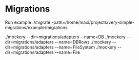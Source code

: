 # Migrations

Run example ./migrate -path=/home/maxi/projects/very-simple-migrations/example/migrations

./mockery --dir=migrations/adapters --name=DB
./mockery --dir=migrations/adapters --name=DBRows
./mockery --dir=migrations/adapters --name=FileSystem
./mockery --dir=migrations/adapters --name=File